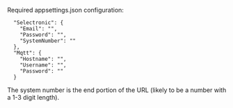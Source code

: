 Required appsettings.json configuration:

```
  "Selectronic": {
    "Email": "",
    "Password": "",
    "SystemNumber": ""
  },
  "Mqtt": {
    "Hostname": "",
    "Username": "",
    "Password": ""
  }
```

The system number is the end portion of the URL (likely to be a number with a 1-3 digit length).
